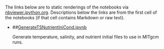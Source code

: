 The links below are to static renderings of the notebooks via
[nbviewer.ipython.org](http://nbviewer.ipython.org/).
Descriptions below the links are from the first cell of the notebooks
(if that cell contains Markdown or raw text).

* ##[GenerateTSNutrientIniCond.ipynb](http://nbviewer.ipython.org/urls/bitbucket.org/canyonsubc/BuildCanyon/raw/tip/Stratification/GenerateTSNutrientIniCond.ipynb)  
    
    Generate temperature, salinity, and nutrient initial files to use in MITgcm runs.  

